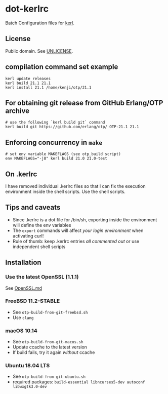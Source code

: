 # dot-kerlrc

Batch Configuration files for [kerl](https://github.com/kerl/kerl/).

## License

Public domain. See [UNLICENSE](UNLICENSE).

## compilation command set example

    kerl update releases
    kerl build 21.1 21.1
    kerl install 21.1 /home/kenji/otp/21.1

## For obtaining git release from GitHub Erlang/OTP archive

    # use the following `kerl build git` command
    kerl build git https://github.com/erlang/otp/ OTP-21.1 21.1

## Enforcing concurrency in `make`

    # set env variable MAKEFLAGS (see otp_build script)
    env MAKEFLAGS="-j8" kerl build 21.0 21.0-test

## On .kerlrc

I have removed individual .kerlrc files so that I can fix the execution environment inside the shell scripts. Use the shell scripts.

## Tips and caveats

* Since .kerlrc is a dot file for /bin/sh, exporting inside the environment will define the env variables
* The `export` commands will affect *your login environment* when activating curl!
* Rule of thumb: keep .kerlrc entries *all commented out* or use independent shell scripts

## Installation

### Use the latest OpenSSL (1.1.1)

See [OpenSSL.md](OpenSSL.md)

### FreeBSD 11.2-STABLE

* See `otp-build-from-git-freebsd.sh`
* Use `clang`

### macOS 10.14

* See `otp-build-from-git-macos.sh`
* Update ccache to the latest version
* If build fails, try it again *without* ccache

### Ubuntu 18.04 LTS

* See `otp-build-from-git-ubuntu.sh`
* required packages: `build-essential libncurses5-dev autoconf libwxgtk3.0-dev`

